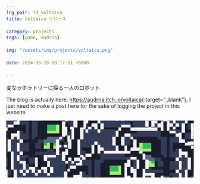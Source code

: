 ```yaml
---
lng_pair: id_Voltaica
title: Voltaica リリース

category: projects
tags: [game, audrna]

img: "/assets/img/projects/voltaica.png"

date: 2024-08-28 00:17:51 +0800

---
```


<!-- outline-start -->
変なラボラトリーに探る一人のロボット
<!-- outline-end -->

The blog is actually here: <https://audrna.itch.io/voltaica>{:target="_blank"}, I just need to make a post here for the sake of logging the project in this website.

![Voltaica Robodogs](/assets/img/projects/voltaica.png)


